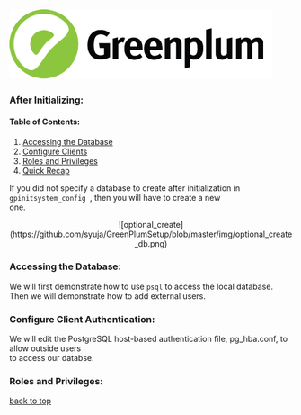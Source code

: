 ![Greenplum](https://github.com/syuja/GreenPlumSetup/blob/master/img/greenplum-logo.png)  
---
<a id='top'></a>
### After Initializing:  
#### Table of Contents:  
  1. [Accessing the Database](#access)    
  2. [Configure Clients](#clients)  
  3. [Roles and Privileges](#roles)
  4. [Quick Recap](docs/RECAP.md)

If you did not specify a database to create after initialization in `gpinitsystem_config `, then you will have to create a new  
one.

 <p align = 'center'>![optional_create](https://github.com/syuja/GreenPlumSetup/blob/master/img/optional_create_db.png)</p>  
 
<a id ='access'></a>
### Accessing the Database:  
We will first demonstrate how to use `psql` to access the local database.  
Then we will demonstrate how to add external users.  

<a id='clients'></a>  
### Configure Client Authentication:   
We will edit the PostgreSQL host-based authentication file, pg_hba.conf, to allow outside users  
to access our databse.  

<a id='roles'></a>
### Roles and Privileges:  


[back to top](#top)
